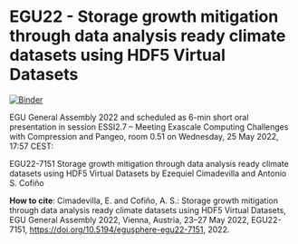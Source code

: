 # EGU22 - Storage growth mitigation through data analysis ready climate datasets using HDF5 Virtual Datasets

[![Binder](https://mybinder.org/badge_logo.svg)](https://mybinder.org/v2/gh/zequihg50/egu22-vds/HEAD?labpath=demo.ipynb)

EGU General Assembly 2022 and scheduled as 6-min short oral presentation in session ESSI2.7 – Meeting Exascale Computing Challenges with Compression and Pangeo, room 0.51 on Wednesday, 25 May 2022, 17:57 CEST:

EGU22-7151
Storage growth mitigation through data analysis ready climate datasets using HDF5 Virtual Datasets
by Ezequiel Cimadevilla and Antonio S. Cofiño

**How to cite**: Cimadevilla, E. and Cofiño, A. S.: Storage growth mitigation through data analysis ready climate datasets using HDF5 Virtual Datasets, EGU General Assembly 2022, Vienna, Austria, 23–27 May 2022, EGU22-7151, https://doi.org/10.5194/egusphere-egu22-7151, 2022. 

